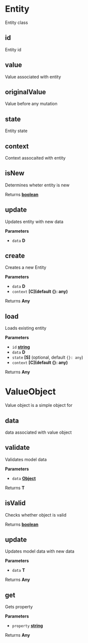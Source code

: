 # Entity

Entity class

## id

Entity id

## value

Value associated with entity

## originalValue

Value before any mutation

## state

Entity state

## context

Context assocaited with entity

## isNew

Determines wheter entity is new

Returns **[boolean](https://developer.mozilla.org/en-US/docs/Web/JavaScript/Reference/Global_Objects/Boolean)** 

## update

Updates entity with new data

**Parameters**

-   `data` **D** 

## create

Creates a new Entity

**Parameters**

-   `data` **D** 
-   `context` **\[C](default {}: any)** 

Returns **Any** 

## load

Loads existing entity

**Parameters**

-   `id` **[string](https://developer.mozilla.org/en-US/docs/Web/JavaScript/Reference/Global_Objects/String)** 
-   `data` **D** 
-   `state` **\[S]**  (optional, default `{}: any`)
-   `context` **\[C](default {}: any)** 

Returns **Any** 

# ValueObject

Value object is a simple object for

## data

data associated with value object

## validate

Validates model data

**Parameters**

-   `data` **[Object](https://developer.mozilla.org/en-US/docs/Web/JavaScript/Reference/Global_Objects/Object)** 

Returns **T** 

## isValid

Checks whether object is valid

Returns **[boolean](https://developer.mozilla.org/en-US/docs/Web/JavaScript/Reference/Global_Objects/Boolean)** 

## update

Updates model data with new data

**Parameters**

-   `data` **T** 

Returns **Any** 

## get

Gets property

**Parameters**

-   `property` **[string](https://developer.mozilla.org/en-US/docs/Web/JavaScript/Reference/Global_Objects/String)** 

Returns **Any** 

